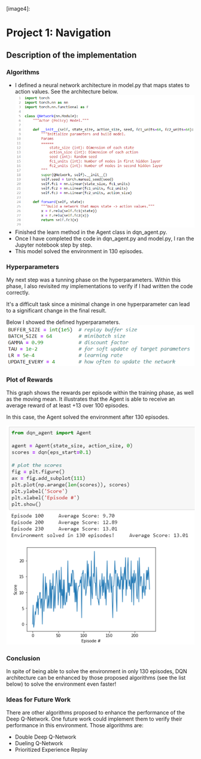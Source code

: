 [//]: # (Image References)

[image1]: https://github.com/LucianaRocha/drlnd-project-1-navigation/blob/master/images/architecture.png "Architecture"
[image2]: https://github.com/LucianaRocha/drlnd-project-1-navigation/blob/master/images/Hyperparameters.png "Hyperparameters"
[image3]: https://github.com/LucianaRocha/drlnd-project-1-navigation/blob/master/images/f.png "Scores"
[image4]: 

# Project 1: Navigation
## Description of the implementation

### Algorithms
- I defined a neural network architecture in model.py that maps states to action values. See the architecture below. 
![Architecture][image1]
- Finished the learn method in the Agent class in dqn_agent.py.
- Once I have completed the code in dqn_agent.py and model.py, I ran the Jupyter notebook step by step.
- This model solved the environment in 130 episodes.

### Hyperparameters
My next step was a tunning phase on the hyperparameters. Within this phase, I also revisited my implementations to verify if I had written the code correctly.

It's a difficult task since a minimal change in one hyperparameter can lead to a significant change in the final result.

Below I showed the defined hyperparameters.
![Hyperparameters][image2]

### Plot of Rewards
This graph shows the rewards per episode within the training phase, as well as the moving mean.
It illustrates that the Agent is able to receive an average reward of at least +13 over 100 episodes.

In this case, the Agent solved the environment after 130 episodes.

![Scores][image3]

### Conclusion
In spite of being able to solve the environment in only 130 episodes, DQN architecture can be enhanced by those proposed algorithms (see the list below) to solve the environment even faster!

### Ideas for Future Work
There are other algorithms proposed to enhance the performance of the Deep Q-Network. One future work could implement them to verify their performance in this environment. Those algorithms are:

- Double Deep Q-Network
- Dueling Q-Network
- Prioritized Experience Replay